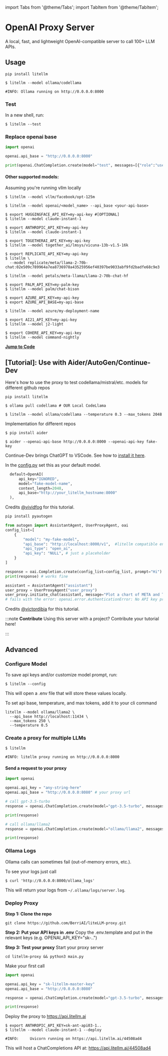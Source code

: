 import Tabs from '@theme/Tabs';
import TabItem from '@theme/TabItem';

# OpenAI Proxy Server

A local, fast, and lightweight OpenAI-compatible server to call 100+ LLM APIs. 

## Usage 
```shell
pip install litellm
```
```shell 
$ litellm --model ollama/codellama 

#INFO: Ollama running on http://0.0.0.0:8000
```

### Test
In a new shell, run: 
```shell
$ litellm --test
``` 

### Replace openai base

```python
import openai 

openai.api_base = "http://0.0.0.0:8000"

print(openai.ChatCompletion.create(model="test", messages=[{"role":"user", "content":"Hey!"}]))
```

#### Other supported models:
<Tabs>
<TabItem value="vllm-local" label="VLLM">
Assuming you're running vllm locally

```shell
$ litellm --model vllm/facebook/opt-125m
```
</TabItem>
<TabItem value="openai-proxy" label="OpenAI Compatible Server">

```shell
$ litellm --model openai/<model_name> --api_base <your-api-base>
```
</TabItem>
<TabItem value="huggingface" label="Huggingface">

```shell
$ export HUGGINGFACE_API_KEY=my-api-key #[OPTIONAL]
$ litellm --model claude-instant-1
```

</TabItem>
<TabItem value="anthropic" label="Anthropic">

```shell
$ export ANTHROPIC_API_KEY=my-api-key
$ litellm --model claude-instant-1
```

</TabItem>

<TabItem value="together_ai" label="TogetherAI">

```shell
$ export TOGETHERAI_API_KEY=my-api-key
$ litellm --model together_ai/lmsys/vicuna-13b-v1.5-16k
```

</TabItem>

<TabItem value="replicate" label="Replicate">

```shell
$ export REPLICATE_API_KEY=my-api-key
$ litellm \
  --model replicate/meta/llama-2-70b-chat:02e509c789964a7ea8736978a43525956ef40397be9033abf9fd2badfe68c9e3
```

</TabItem>

<TabItem value="petals" label="Petals">

```shell
$ litellm --model petals/meta-llama/Llama-2-70b-chat-hf
```

</TabItem>

<TabItem value="palm" label="Palm">

```shell
$ export PALM_API_KEY=my-palm-key
$ litellm --model palm/chat-bison
```

</TabItem>

<TabItem value="azure" label="Azure OpenAI">

```shell
$ export AZURE_API_KEY=my-api-key
$ export AZURE_API_BASE=my-api-base

$ litellm --model azure/my-deployment-name
```

</TabItem>

<TabItem value="ai21" label="AI21">

```shell
$ export AI21_API_KEY=my-api-key
$ litellm --model j2-light
```

</TabItem>

<TabItem value="cohere" label="Cohere">

```shell
$ export COHERE_API_KEY=my-api-key
$ litellm --model command-nightly
```

</TabItem>

</Tabs>

[**Jump to Code**](https://github.com/BerriAI/litellm/blob/fef4146396d5d87006259e00095a62e3900d6bb4/litellm/proxy.py#L36)

## [Tutorial]: Use with Aider/AutoGen/Continue-Dev

Here's how to use the proxy to test codellama/mistral/etc. models for different github repos 

```shell
pip install litellm
```

```shell
$ ollama pull codellama # OUR Local CodeLlama  

$ litellm --model ollama/codellama --temperature 0.3 --max_tokens 2048
```

Implementation for different repos 
<Tabs>
<TabItem value="aider" label="Aider">

```shell
$ pip install aider 

$ aider --openai-api-base http://0.0.0.0:8000 --openai-api-key fake-key
```
</TabItem>
<TabItem value="continue-dev" label="ContinueDev">

Continue-Dev brings ChatGPT to VSCode. See how to [install it here](https://continue.dev/docs/quickstart).

In the [config.py](https://continue.dev/docs/reference/Models/openai) set this as your default model.
```python
  default=OpenAI(
      api_key="IGNORED",
      model="fake-model-name",
      context_length=2048,
      api_base="http://your_litellm_hostname:8000"
  ),
```

Credits [@vividfog](https://github.com/jmorganca/ollama/issues/305#issuecomment-1751848077) for this tutorial. 
</TabItem>
<TabItem value="autogen" label="AutoGen">

```python
pip install pyautogen
```

```python
from autogen import AssistantAgent, UserProxyAgent, oai
config_list=[
    {
        "model": "my-fake-model",
        "api_base": "http://localhost:8000/v1",  #litellm compatible endpoint
        "api_type": "open_ai",
        "api_key": "NULL", # just a placeholder
    }
]

response = oai.Completion.create(config_list=config_list, prompt="Hi")
print(response) # works fine

assistant = AssistantAgent("assistant")
user_proxy = UserProxyAgent("user_proxy")
user_proxy.initiate_chat(assistant, message="Plot a chart of META and TESLA stock price change YTD.", config_list=config_list)
# fails with the error: openai.error.AuthenticationError: No API key provided.
```

Credits [@victordibia](https://github.com/microsoft/autogen/issues/45#issuecomment-1749921972) for this tutorial.
</TabItem>
</Tabs>

:::note
**Contribute** Using this server with a project? Contribute your tutorial here!

::: 

## Advanced
### Configure Model

To save api keys and/or customize model prompt, run: 
```shell
$ litellm --config
```
This will open a .env file that will store these values locally.

To set api base, temperature, and max tokens, add it to your cli command
```shell
litellm --model ollama/llama2 \
  --api_base http://localhost:11434 \
  --max_tokens 250 \
  --temperature 0.5
```

### Create a proxy for multiple LLMs
```shell 
$ litellm

#INFO: litellm proxy running on http://0.0.0.0:8000
```

#### Send a request to your proxy
```python
import openai 

openai.api_key = "any-string-here"
openai.api_base = "http://0.0.0.0:8080" # your proxy url

# call gpt-3.5-turbo
response = openai.ChatCompletion.create(model="gpt-3.5-turbo", messages=[{"role": "user", "content": "Hey"}])

print(response)

# call ollama/llama2
response = openai.ChatCompletion.create(model="ollama/llama2", messages=[{"role": "user", "content": "Hey"}])

print(response)
```
    

### Ollama Logs
Ollama calls can sometimes fail (out-of-memory errors, etc.). 

To see your logs just call 

```shell
$ curl 'http://0.0.0.0:8000/ollama_logs'
```

This will return your logs from `~/.ollama/logs/server.log`. 

### Deploy Proxy

<Tabs>
<TabItem value="self-hosted" label="Self-Hosted">

**Step 1: Clone the repo**
```shell
git clone https://github.com/BerriAI/liteLLM-proxy.git
```

**Step 2: Put your API keys in .env** 
Copy the .env.template and put in the relevant keys (e.g. OPENAI_API_KEY="sk-..")

**Step 3: Test your proxy**
Start your proxy server
```shell
cd litellm-proxy && python3 main.py 
```

Make your first call 
```python
import openai 

openai.api_key = "sk-litellm-master-key"
openai.api_base = "http://0.0.0.0:8080"

response = openai.ChatCompletion.create(model="gpt-3.5-turbo", messages=[{"role": "user", "content": "Hey"}])

print(response)
```
</TabItem>
<TabItem value="litellm-hosted" label="LiteLLM-Hosted">

Deploy the proxy to https://api.litellm.ai

```shell 
$ export ANTHROPIC_API_KEY=sk-ant-api03-1..
$ litellm --model claude-instant-1 --deploy

#INFO:     Uvicorn running on https://api.litellm.ai/44508ad4
```

This will host a ChatCompletions API at: https://api.litellm.ai/44508ad4
</TabItem>
</Tabs>

